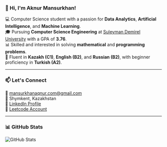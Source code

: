 ### 👋 Hi, I'm Aknur Mansurkhan!  

💻 Computer Science student with a passion for **Data Analytics**, **Artificial Intelligence**, and **Machine Learning**.  
🎓 Pursuing **Computer Science Engineering** at [Suleyman Demirel University](https://sdu.edu.kz/) with a GPA of **3.76**.  
📊 Skilled and interested in solving **mathematical** and **programming problems**.  
💬 Fluent in **Kazakh (C1)**, **English (B2)**, and **Russian (B2)**, with beginner proficiency in **Turkish (A2)**.  

---

### 📫 Let's Connect  
📧 [mansurkhanaqnur.com@gmail.com](mailto:mansurkhanaqnur.com@gmail.com)  
📍 Shymkent, Kazakhstan  
🔗 [LinkedIn Profile](https://www.linkedin.com/in/aknur-m-ba809a330?utm_source=share&utm_campaign=share_via&utm_content=profile&utm_medium=ios_app)\
🐳 [Leetcode Account](https://leetcode.com/u/whited_ray/)

---
### 📊 GitHub Stats  

![GitHub Stats](https://github-readme-stats.vercel.app/api?username=whiteraay&show_icons=true&theme=radical)
